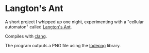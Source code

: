 Langton's Ant
=============

A short project I whipped up one night, experimenting with a "cellular automaton" called [Langton's Ant](https://en.wikipedia.org/wiki/Langton's_ant).

Compiles with [clang](http://clang.llvm.org/).

The program outputs a PNG file using the [lodepng](https://github.com/lvandeve/lodepng) library.
